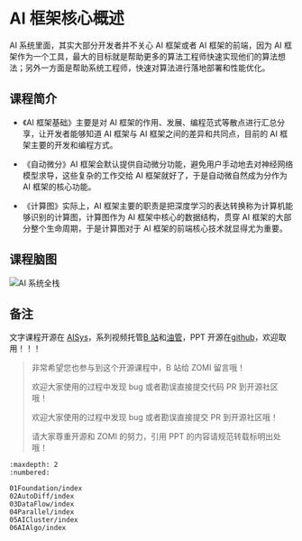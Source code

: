 <!--Copyright © ZOMI 适用于[License](https://github.com/chenzomi12/AISystem)版权许可-->

# AI 框架核心概述

AI 系统里面，其实大部分开发者并不关心 AI 框架或者 AI 框架的前端，因为 AI 框架作为一个工具，最大的目标就是帮助更多的算法工程师快速实现他们的算法想法；另外一方面是帮助系统工程师，快速对算法进行落地部署和性能优化。

## 课程简介

- 《AI 框架基础》主要是对 AI 框架的作用、发展、编程范式等散点进行汇总分享，让开发者能够知道 AI 框架与 AI 框架之间的差异和共同点，目前的 AI 框架主要的开发和编程方式。

- 《自动微分》AI 框架会默认提供自动微分功能，避免用户手动地去对神经网络模型求导，这些复杂的工作交给 AI 框架就好了，于是自动微自然成为分作为 AI 框架的核心功能。

- 《计算图》实际上，AI 框架主要的职责是把深度学习的表达转换称为计算机能够识别的计算图，计算图作为 AI 框架中核心的数据结构，贯穿 AI 框架的大部分整个生命周期，于是计算图对于 AI 框架的前端核心技术就显得尤为重要。

## 课程脑图

![AI 系统全栈](images/Architecture05.png)

## 备注

文字课程开源在 [AISys](https://chenzomi12.github.io/)，系列视频托管[B 站](https://space.bilibili.com/517221395)和[油管](https://www.youtube.com/@ZOMI666/videos)，PPT 开源在[github](https://github.com/chenzomi12/AISystem)，欢迎取用！！！

> 非常希望您也参与到这个开源课程中，B 站给 ZOMI 留言哦！
> 
> 欢迎大家使用的过程中发现 bug 或者勘误直接提交代码 PR 到开源社区哦！
>
> 欢迎大家使用的过程中发现 bug 或者勘误直接提交 PR 到开源社区哦！
>
> 请大家尊重开源和 ZOMI 的努力，引用 PPT 的内容请规范转载标明出处哦！

```toc
:maxdepth: 2
:numbered:

01Foundation/index
02AutoDiff/index
03DataFlow/index
04Parallel/index
05AICluster/index
06AIAlgo/index
```
